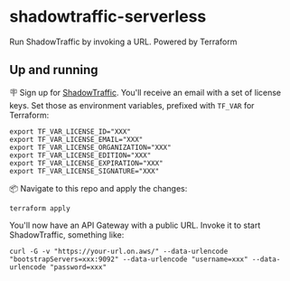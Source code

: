 # shadowtraffic-serverless

Run ShadowTraffic by invoking a URL. Powered by Terraform

## Up and running

🪧 Sign up for [ShadowTraffic](https://shadowtraffic.io/). You'll receive an email with a set of license keys. Set those as environment variables, prefixed with `TF_VAR` for Terraform:

```
export TF_VAR_LICENSE_ID="XXX"
export TF_VAR_LICENSE_EMAIL="XXX"
export TF_VAR_LICENSE_ORGANIZATION="XXX"
export TF_VAR_LICENSE_EDITION="XXX"
export TF_VAR_LICENSE_EXPIRATION="XXX"
export TF_VAR_LICENSE_SIGNATURE="XXX"
```

📦 Navigate to this repo and apply the changes:

```
terraform apply
```

You'll now have an API Gateway with a public URL. Invoke it to start ShadowTraffic, something like:

```
curl -G -v "https://your-url.on.aws/" --data-urlencode "bootstrapServers=xxx:9092" --data-urlencode "username=xxx" --data-urlencode "password=xxx"
```
